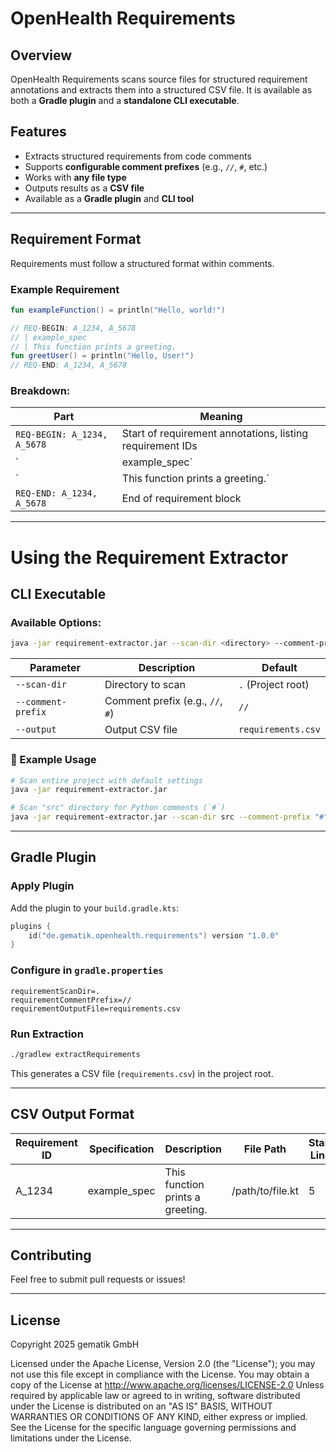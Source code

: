 # OpenHealth Requirements

## Overview
OpenHealth Requirements scans source files for structured requirement annotations and extracts them into a structured CSV file. It is available as both a **Gradle plugin** and a **standalone CLI executable**.


## Features
- Extracts structured requirements from code comments
- Supports **configurable comment prefixes** (e.g., `//`, `#`, etc.)
- Works with **any file type**
- Outputs results as a **CSV file**
- Available as a **Gradle plugin** and **CLI tool**

---


## Requirement Format
Requirements must follow a structured format within comments.


### Example Requirement
```kotlin
fun exampleFunction() = println("Hello, world!")

// REQ-BEGIN: A_1234, A_5678
// | example_spec
// | This function prints a greeting.
fun greetUser() = println("Hello, User!")
// REQ-END: A_1234, A_5678
```


### Breakdown:
| Part | Meaning                                                   |
|------|-----------------------------------------------------------|
| `REQ-BEGIN: A_1234, A_5678` | Start of requirement annotations, listing requirement IDs |
| `| example_spec`                                             | Specification name |
| `| This function prints a greeting.`                         | Description of how the code fulfills the requirement |
| `REQ-END: A_1234, A_5678` | End of requirement block                                  |

---


# Using the Requirement Extractor

## CLI Executable

### Available Options:
```sh
java -jar requirement-extractor.jar --scan-dir <directory> --comment-prefix <prefix> --output <output.csv>
```

| Parameter | Description | Default |
|-----------|-------------|---------|
| `--scan-dir` | Directory to scan | `.` (Project root) |
| `--comment-prefix` | Comment prefix (e.g., `//`, `#`) | `//` |
| `--output` | Output CSV file | `requirements.csv` |


### 📝 Example Usage
```sh
# Scan entire project with default settings
java -jar requirement-extractor.jar

# Scan "src" directory for Python comments (`#`)
java -jar requirement-extractor.jar --scan-dir src --comment-prefix "#" --output requirements.csv
```

---

## Gradle Plugin

### Apply Plugin
Add the plugin to your `build.gradle.kts`:
```kotlin
plugins {
    id("de.gematik.openhealth.requirements") version "1.0.0"
}
```

### Configure in `gradle.properties`
```properties
requirementScanDir=.
requirementCommentPrefix=//
requirementOutputFile=requirements.csv
```


### Run Extraction
```sh
./gradlew extractRequirements
```
This generates a CSV file (`requirements.csv`) in the project root.


---

## CSV Output Format
| Requirement ID | Specification | Description | File Path | Start Line | End Line |
|---------------|--------------|-------------|-----------|------------|----------|
| A_1234 | example_spec | This function prints a greeting. | /path/to/file.kt | 5 | 8 |

---


## Contributing
Feel free to submit pull requests or issues!

---


## License
Copyright 2025 gematik GmbH

Licensed under the Apache License, Version 2.0 (the "License"); 
you may not use this file except in compliance with the License.
You may obtain a copy of the License at http://www.apache.org/licenses/LICENSE-2.0
Unless required by applicable law or agreed to in writing, software
distributed under the License is distributed on an "AS IS" BASIS,
WITHOUT WARRANTIES OR CONDITIONS OF ANY KIND, either express or implied.
See the License for the specific language governing permissions and
limitations under the License.

```
